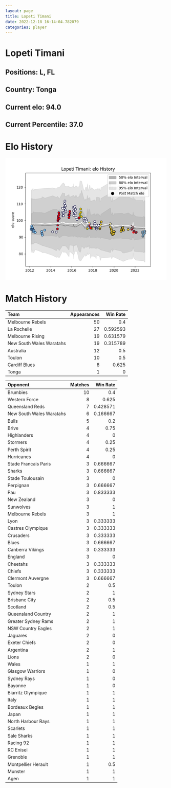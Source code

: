 ```yaml
---  
layout: page  
title: Lopeti Timani  
date: 2022-12-18 16:14:04.782079  
categories: player  
---
```

# Lopeti Timani

## Positions: L, FL

## Country: Tonga

## Current elo: 94.0

## Current Percentile: 37.0

# Elo History


![elo history](history_LopetiTimani.png)
# Match History


| Team                     |   Appearances |   Win Rate |
|:-------------------------|--------------:|-----------:|
| Melbourne Rebels         |            50 |   0.4      |
| La Rochelle              |            27 |   0.592593 |
| Melbourne Rising         |            19 |   0.631579 |
| New South Wales Waratahs |            19 |   0.315789 |
| Australia                |            12 |   0.5      |
| Toulon                   |            10 |   0.5      |
| Cardiff Blues            |             8 |   0.625    |
| Tonga                    |             1 |   0        |

| Opponent                 |   Matches |   Win Rate |
|:-------------------------|----------:|-----------:|
| Brumbies                 |        10 |   0.4      |
| Western Force            |         8 |   0.625    |
| Queensland Reds          |         7 |   0.428571 |
| New South Wales Waratahs |         6 |   0.166667 |
| Bulls                    |         5 |   0.2      |
| Brive                    |         4 |   0.75     |
| Highlanders              |         4 |   0        |
| Stormers                 |         4 |   0.25     |
| Perth Spirit             |         4 |   0.25     |
| Hurricanes               |         4 |   0        |
| Stade Francais Paris     |         3 |   0.666667 |
| Sharks                   |         3 |   0.666667 |
| Stade Toulousain         |         3 |   0        |
| Perpignan                |         3 |   0.666667 |
| Pau                      |         3 |   0.833333 |
| New Zealand              |         3 |   0        |
| Sunwolves                |         3 |   1        |
| Melbourne Rebels         |         3 |   1        |
| Lyon                     |         3 |   0.333333 |
| Castres Olympique        |         3 |   0.333333 |
| Crusaders                |         3 |   0.333333 |
| Blues                    |         3 |   0.666667 |
| Canberra Vikings         |         3 |   0.333333 |
| England                  |         3 |   0        |
| Cheetahs                 |         3 |   0.333333 |
| Chiefs                   |         3 |   0.333333 |
| Clermont Auvergne        |         3 |   0.666667 |
| Toulon                   |         2 |   0.5      |
| Sydney Stars             |         2 |   1        |
| Brisbane City            |         2 |   0.5      |
| Scotland                 |         2 |   0.5      |
| Queensland Country       |         2 |   1        |
| Greater Sydney Rams      |         2 |   1        |
| NSW Country Eagles       |         2 |   1        |
| Jaguares                 |         2 |   0        |
| Exeter Chiefs            |         2 |   0        |
| Argentina                |         2 |   1        |
| Lions                    |         2 |   0        |
| Wales                    |         1 |   1        |
| Glasgow Warriors         |         1 |   0        |
| Sydney Rays              |         1 |   0        |
| Bayonne                  |         1 |   0        |
| Biarritz Olympique       |         1 |   1        |
| Italy                    |         1 |   1        |
| Bordeaux Begles          |         1 |   1        |
| Japan                    |         1 |   1        |
| North Harbour Rays       |         1 |   1        |
| Scarlets                 |         1 |   1        |
| Sale Sharks              |         1 |   1        |
| Racing 92                |         1 |   1        |
| RC Enisei                |         1 |   1        |
| Grenoble                 |         1 |   1        |
| Montpellier Herault      |         1 |   0.5      |
| Munster                  |         1 |   1        |
| Agen                     |         1 |   1        |
